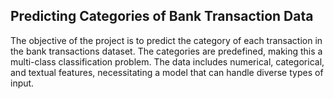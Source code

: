 ## Predicting Categories of Bank Transaction Data
The objective of the project is to predict the category of each transaction in the bank transactions dataset. The categories are predefined, making this a multi-class classification problem. The data includes numerical, categorical, and textual features, necessitating a model that can handle diverse types of input.
